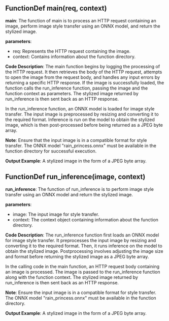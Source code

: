 ## FunctionDef main(req, context)
**main**: The function of main is to process an HTTP request containing an image, perform image style transfer using an ONNX model, and return the stylized image.

**parameters**:
- req: Represents the HTTP request containing the image.
- context: Contains information about the function directory.

**Code Description**:
The main function begins by logging the processing of the HTTP request. It then retrieves the body of the HTTP request, attempts to open the image from the request body, and handles any input errors by returning a specific HTTP response. If the image is successfully loaded, the function calls the run_inference function, passing the image and the function context as parameters. The stylized image returned by run_inference is then sent back as an HTTP response.

In the run_inference function, an ONNX model is loaded for image style transfer. The input image is preprocessed by resizing and converting it to the required format. Inference is run on the model to obtain the stylized image, which is then post-processed before being returned as a JPEG byte array.

**Note**: Ensure that the input image is in a compatible format for style transfer. The ONNX model "rain_princess.onnx" must be available in the function directory for successful execution.

**Output Example**:
A stylized image in the form of a JPEG byte array.
## FunctionDef run_inference(image, context)
**run_inference**: The function of run_inference is to perform image style transfer using an ONNX model and return the stylized image.

**parameters**:
- image: The input image for style transfer.
- context: The context object containing information about the function directory.

**Code Description**:
The run_inference function first loads an ONNX model for image style transfer. It preprocesses the input image by resizing and converting it to the required format. Then, it runs inference on the model to obtain the stylized image. Postprocessing involves adjusting the image size and format before returning the stylized image as a JPEG byte array.

In the calling code in the main function, an HTTP request body containing an image is processed. The image is passed to the run_inference function along with the function context. The stylized image returned by run_inference is then sent back as an HTTP response.

**Note**: Ensure the input image is in a compatible format for style transfer. The ONNX model "rain_princess.onnx" must be available in the function directory.

**Output Example**:
A stylized image in the form of a JPEG byte array.
